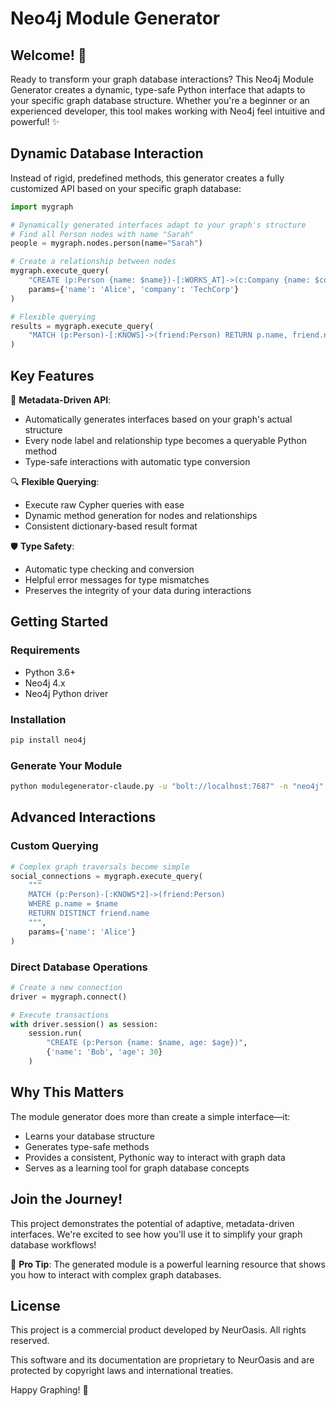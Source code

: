 # Neo4j Module Generator

## Welcome! 👋

Ready to transform your graph database interactions? This Neo4j Module Generator creates a dynamic, type-safe Python interface that adapts to your specific graph database structure. Whether you're a beginner or an experienced developer, this tool makes working with Neo4j feel intuitive and powerful! ✨

## Dynamic Database Interaction

Instead of rigid, predefined methods, this generator creates a fully customized API based on your specific graph database:

```python
import mygraph

# Dynamically generated interfaces adapt to your graph's structure
# Find all Person nodes with name "Sarah"
people = mygraph.nodes.person(name="Sarah")

# Create a relationship between nodes
mygraph.execute_query(
    "CREATE (p:Person {name: $name})-[:WORKS_AT]->(c:Company {name: $company})",
    params={'name': 'Alice', 'company': 'TechCorp'}
)

# Flexible querying
results = mygraph.execute_query(
    "MATCH (p:Person)-[:KNOWS]->(friend:Person) RETURN p.name, friend.name"
)
```

## Key Features

🚀 **Metadata-Driven API**: 
- Automatically generates interfaces based on your graph's actual structure
- Every node label and relationship type becomes a queryable Python method
- Type-safe interactions with automatic type conversion

🔍 **Flexible Querying**:
- Execute raw Cypher queries with ease
- Dynamic method generation for nodes and relationships
- Consistent dictionary-based result format

🛡️ **Type Safety**:
- Automatic type checking and conversion
- Helpful error messages for type mismatches
- Preserves the integrity of your data during interactions

## Getting Started

### Requirements
- Python 3.6+
- Neo4j 4.x
- Neo4j Python driver

### Installation
```bash
pip install neo4j
```

### Generate Your Module
```bash
python modulegenerator-claude.py -u "bolt://localhost:7687" -n "neo4j" -p "your_password" -g "mygraph"
```

## Advanced Interactions

### Custom Querying
```python
# Complex graph traversals become simple
social_connections = mygraph.execute_query(
    """
    MATCH (p:Person)-[:KNOWS*2]->(friend:Person) 
    WHERE p.name = $name 
    RETURN DISTINCT friend.name
    """,
    params={'name': 'Alice'}
)
```

### Direct Database Operations
```python
# Create a new connection
driver = mygraph.connect()

# Execute transactions
with driver.session() as session:
    session.run(
        "CREATE (p:Person {name: $name, age: $age})",
        {'name': 'Bob', 'age': 30}
    )
```

## Why This Matters

The module generator does more than create a simple interface—it:
- Learns your database structure
- Generates type-safe methods
- Provides a consistent, Pythonic way to interact with graph data
- Serves as a learning tool for graph database concepts

## Join the Journey!

This project demonstrates the potential of adaptive, metadata-driven interfaces. We're excited to see how you'll use it to simplify your graph database workflows!

🌟 **Pro Tip**: The generated module is a powerful learning resource that shows you how to interact with complex graph databases.

## License

This project is a commercial product developed by NeurOasis. All rights reserved.

This software and its documentation are proprietary to NeurOasis and are protected by copyright laws and international treaties.

Happy Graphing! 🚀